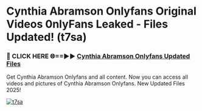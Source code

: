 # Cynthia Abramson Onlyfans Original Videos 0nlyFans Leaked - Files Updated! (t7sa)

<h3>🔴 CLICK HERE 🌐==►► <a href="https://tinyurl.com/2jnfzry5" rel="nofollow">Cynthia Abramson Onlyfans Updated Files</a></h3>

Get Cynthia Abramson Onlyfans and all content. Now you can access all videos and pictures of Cynthia Abramson Onlyfans. New Updated Files 2025!

[![t7sa](https://i.imgur.com/GyGTBgg.gif)](https://tinyurl.com/2jnfzry5)

